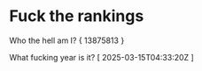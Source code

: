 # Fuck the rankings

Who the hell am I?
{ 13875813 }

What fucking year is it?
[ 2025-03-15T04:33:20Z ]
